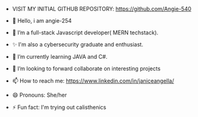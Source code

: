 - VISIT MY INITIAL GITHUB REPOSITORY: https://github.com/Angie-540

- 👋 Hello, i am angie-254
- 👀 I’m a full-stack Javascript developer( MERN techstack).
- ✨ I'm also a cybersecurity graduate and enthusiast.
- 🌱 I’m currently learning JAVA and C#.
- 💞️ I’m looking to forward collaborate on interesting projects
- 📫 How to reach me: https://www.linkedin.com/in/janiceangella/
- 😄 Pronouns: She/her
- ⚡ Fun fact: I'm trying out calisthenics

<!---
angie-254/angie-254 is a ✨ special ✨ repository because its `README.md` (this file) appears on your GitHub profile.
You can click the Preview link to take a look at your changes.
--->
